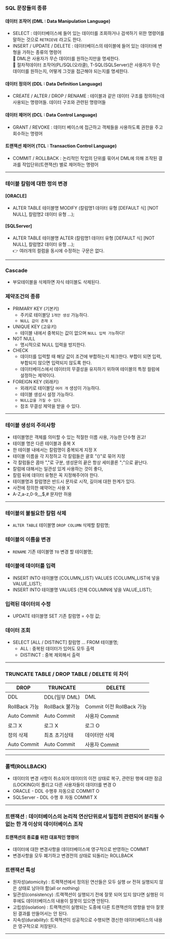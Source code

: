 ### SQL 문장들의 종류
#### 데이터 조작어 (DML : Data Manipulation Language)
- SELECT : 데이터베이스에 들어 있는 데이터를 조회하거나 검색하기 위한 명령어를 말하는 것으로 `RETRIEVE` 라고도 한다.
- INSERT / UPDATE / DELETE : 데이터베이스의 테이블에 들어 있는 데이터에 변형을 가하는 종류의 명령어 <br>
🚀 DML은 사용자가 무슨 데이터를 원하는지만을 명세한다. <br>
🚀 절차적데이터 조작어(PL/SQL(오라클), T-SQL(SQLServer)은 사용자가 무슨 데이터를 원하는지, 어떻게 그것을 접근해야 되는지를 명세한다.

#### 데이터 정의어 (DDL : Data Definition Language)
- CREATE / ALTER / DROP / RENAME : 테이블과 같은 데이터 구조를 정의하는데 사용되는 명령어들. 데이터 구조와 관련된 명령어들

#### 데이터 제어어 (DCL : Data Control Language)
- GRANT / REVOKE : 데이터 베이스에 접근하고 객체들을 사용하도록 권한을 주고 회수하는 명령어

#### 트랜잭션 제어어 (TCL : Transaction Control Language)
- COMMIT / ROLLBACK : 논리적인 작업의 단위를 묶어서 DML에 의해 조작된 결과를 작업단위(트랜잭션) 별로 제어하는 명령어
<hr>

### 테이블 칼럼에 대한 정의 변경
#### [ORACLE]
- ALTER TABLE 테이블명 MODIFY (칼럼명1 데이터 유형 [DEFAULT 식] [NOT NULL], 칼럼명2 데이터 유형 ...);

#### [SQLServer]
- ALTER TABLE 테이블명 ALTER (칼럼명1 데이터 유형 [DEFAULT 식] [NOT NULL], 칼럼명2 데이터 유형 ...);
<br>👉 여러개의 컬럼을 동시에 수정하는 구문은 없다.
<hr>

###  Cascade 
- 부모테이블을 삭제하면 자식 테이블도 삭제된다.

### 제약조건의 종류
- PRIMARY KEY (기본키) 
  -  주키로 테이블당 `1개만 생성` 가능하다.
  -  `NULL 값이 존재 X`
- UNIQUE KEY (고유키) 
  -  테이블 내에서 중복되는 값이 없으며 `NULL 입력 가능`하다!
- NOT NULL 
  -  명시적으로 NULL 입력을 방지한다.
- CHECK 
  -  데이터를 입력할 때 해당 값이 조건에 부합하는지 체크한다. 부합이 되면 입력, 부합되지 않으면 입력되지 않도록 한다.
  -  데이터베이스에서 데이터의 무결성을 유지하기 위하여 테이블의 특정 컬럼에 설정하는 제약이다.
- FOREIGN KEY (외래키) 
  -   외래키로 테이블당 `여러 개` 생성이 가능하다.
  -   테이블 생성시 설정 가능하다.
  -   `NULL값을 가질 수 있다`.
  -   참조 무결성 제약을 받을 수 있다.
<hr>

### 테이블 생성의 주의사항
- 테이블명은 객체를 의미할 수 있는 적절한 이름 사용, 가능한 단수형 권고!
- 테이블 명은 다른 테이블과 중복 X 
- 한 테이블 내에서는 칼럼명이 중복되게 지정 X
- 테이블 이름을 각 지정하고 각 칼럼들은 괄호 "()"로 묶어 지정
- 각 칼럼들은 콤마 ","로 구분, 생성문의 끝은 항상 세미콜론 ";"으로 끝난다.
- 칼럼에 대해서는 일관성 있게 사용하는 것이 좋다,
- 칼럼 뒤에 데이터 유형은 꼭 지정해주어야 한다.
- 테이블명과 칼럼명은 반드시 문자로 시작, 길이에 대한 한계가 있다.
- 사전에 정의한 예약어는 사용 X
- A-Z,a-z,0-9,_,$,# 문자만 허용
<hr>

###  테이블의 불필요한 칼럼 삭제
- `ALTER TABLE` 테이블명 `DROP COLUMN` 삭제할 칼럼명;

###  테이블의 이름을 변경
- `RENAME` 기존 테이블명 `TO` 변경 할 테이블명;

### 테이블에 데이터를 입력
- INSERT INTO 테이블명 (COLUMN_LIST) VALUES (COLUMN_LIST에 넣을 VALUE_LIST);
- INSERT INTO 테이블명 VALUES (전체 COLUMN에 넣을 VALUE_LIST);

### 입력된 데이터의 수정 
- UPDATE 테이블명 SET 기존 칼럼명 = 수정 값;

### 데이터 조회
- SELECT [ALL / DISTINCT] 칼럼명 ... FROM 테이블명;
  - ALL : 중복된 데이터가 있어도 모두 출력
  - DISTINCT : 중복 제외해서 출력 
<hr>

### TRUNCATE TABLE / DROP TABLE / DELETE 의 차이

|DROP|TRUNCATE|DELETE|
|------|---|---|
|DDL|DDL(일부 DML)|DML|
|RollBack 가능|RollBack 불가능|Commit 이전 RollBack 가능|
|Auto Commit|Auto Commit|사용자 Commit|
|로그 X|로그 X|로그 O|
|정의 삭제|최초 초기상태|데이터만 삭제|
|Auto Commit|Auto Commit|사용자 Commit|
<hr>

### 롤백(ROLLBACK)
- 데이터의 변경 사항이 취소되어 데이터의 이전 상태로 복구, 관련된 행에 대한 잠금(LOCKING)이 풀리고 다른 사용자들이 데이터를 변경 O
- ORACLE - DDL 수행후 자동으로 COMMIT O
- SQLServer - DDL 수행 후 자동 COMMIT X
<hr>

### 트랜잭션 : 데이터베이스의 논리적 연산단위로서 밀접히 관련되어 분리될 수 없는 한 개 이상의 데이터베이스 조작
#### 트랜잭션의 종료를 위한 대표적인 명령어
- 데이터에 대한 변경사항을 데이터베이스에 영구적으로 반영하는 COMMIT
- 변경사항을 모두 폐기하고 변경전의 상태로 되돌리는 ROLLBACK 
### 트랜잭션 특성
- 원자성(atomicity) : 트랙잭션에서 정의된 연산들은 모두 실행 or 전혀 실행되지 않은 상태로 남아야 함(all or nothing)
- 일관성(consistency) :트랙잭션이 실행되기 전에 잘못 되어 있지 않다면 실행된 이후에도 데이터베이스의 내용이 잘못이 있으면 안된다.
- 고립성(isolation) : 트랙잭션이 실행되는 도중에 다른 트랜잭션의 영향을 받아 잘못된 결과를 만들어서는 안 된다.
- 지속성(durability): 트랙잭션이 성공적으로 수행되면 갱신한 데이터베이스의 내용은 영구적으로 저장된다.
<hr>
